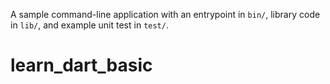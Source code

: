 A sample command-line application with an entrypoint in `bin/`, library code
in `lib/`, and example unit test in `test/`.
# learn_dart_basic
